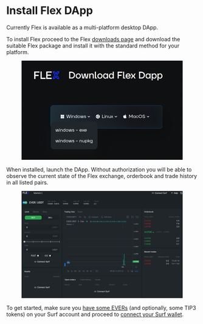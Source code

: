 # Install Flex DApp

Currently Flex is available as a multi-platform desktop DApp.

To install Flex proceed to the Flex [downloads page](https://flexdex.fi/downloads.html) and download the suitable Flex package and install it with the standard method for your platform.

<figure><img src="../.gitbook/assets/001 (1).png" alt=""><figcaption></figcaption></figure>

When installed, launch the DApp. Without authorization you will be able to observe the current state of the Flex exchange, orderbook and trade history in all listed pairs.

<figure><img src="../.gitbook/assets/002 (1).png" alt=""><figcaption></figcaption></figure>

To get started, make sure you [have some EVERs](get-evers.md) (and optionally, some TIP3 tokens) on your Surf account and proceed to [connect your Surf wallet](connect-your-wallet.md).
